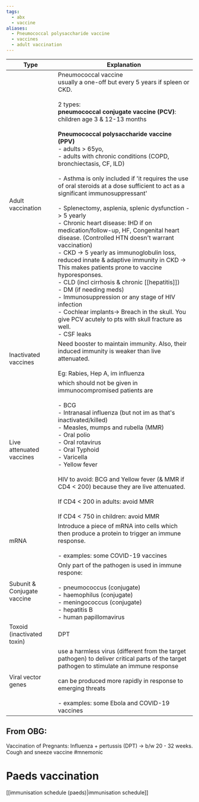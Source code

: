 ```yaml
---
tags:
  - abx
  - vaccine
aliases:
  - Pneumococcal polysaccharide vaccine
  - vaccines
  - adult vaccination
---
```


| Type                        | Explanation                                                                                                                                                                                                                                                                                                                                                                                                                                                                                                                                                                                                                                                                                                                                                                                                                                                                                                                                                                                                                                                                       |
| --------------------------- | --------------------------------------------------------------------------------------------------------------------------------------------------------------------------------------------------------------------------------------------------------------------------------------------------------------------------------------------------------------------------------------------------------------------------------------------------------------------------------------------------------------------------------------------------------------------------------------------------------------------------------------------------------------------------------------------------------------------------------------------------------------------------------------------------------------------------------------------------------------------------------------------------------------------------------------------------------------------------------------------------------------------------------------------------------------------------------- |
| Adult vaccination           | Pneumococcal vaccine<br>usually a one-off but every 5 years if spleen or CKD.<br>  <br>2 types:<br>**pneumococcal conjugate vaccine (PCV)**: <br>children age 3 & 12-13 months<br><br>**Pneumococcal polysaccharide vaccine (PPV)**<br>- adults > 65yo,<br>- adults with chronic conditions (COPD, bronchiectasis, CF, ILD)<br><br>- Asthma is only included if 'it requires the use of oral steroids at a dose sufficient to act as a significant immunosuppressant'<br><br>- Splenectomy, asplenia, splenic dysfunction -> 5 yearly<br>- Chronic heart disease: IHD if on medication/follow-up, HF, Congenital heart disease. (Controlled HTN doesn't warrant vaccination)<br>- CKD -> 5 yearly as immunoglobulin loss, reduced innate & adaptive immunity in CKD -> This makes patients prone to vaccine hyporesponses.<br>- CLD (incl cirrhosis & chronic [[hepatitis]])<br>- DM (if needing meds)<br>- Immunosuppression or any stage of HIV infection<br>- Cochlear implants-> Breach in the skull. You give PCV acutely to pts with skull fracture as well.<br>- CSF leaks |
| Inactivated vaccines        | Need booster to maintain immunity. Also, their induced immunity is weaker than live attenuated.<br><br>Eg: Rabies, Hep A, im influenza                                                                                                                                                                                                                                                                                                                                                                                                                                                                                                                                                                                                                                                                                                                                                                                                                                                                                                                                            |
| Live attenuated vaccines    | which should not be given in immunocompromised patients are<br><br>- BCG<br>- Intranasal influenza (but not im as that's inactivated/killed)<br>- Measles, mumps and rubella (MMR)<br>- Oral polio<br>- Oral rotavirus<br>- Oral Typhoid<br>- Varicella<br>- Yellow fever<br><br>HIV to avoid: BCG and Yellow fever (& MMR if CD4 < 200) because they are live attenuated.<br><br>If CD4 < 200 in adults: avoid MMR<br><br>If CD4 < 750 in children: avoid MMR                                                                                                                                                                                                                                                                                                                                                                                                                                                                                                                                                                                                                    |
| mRNA                        | Introduce a piece of mRNA into cells which then produce a protein to trigger an immune response.<br><br>- examples: some COVID-19 vaccines                                                                                                                                                                                                                                                                                                                                                                                                                                                                                                                                                                                                                                                                                                                                                                                                                                                                                                                                        |
| Subunit & Conjugate vaccine | Only part of the pathogen is used in immune respone:<br><br>- pneumococcus (conjugate)<br>- haemophilus (conjugate)<br>- meningococcus (conjugate)<br>- hepatitis B<br>- human papillomavirus                                                                                                                                                                                                                                                                                                                                                                                                                                                                                                                                                                                                                                                                                                                                                                                                                                                                                     |
| Toxoid (inactivated toxin)  | DPT                                                                                                                                                                                                                                                                                                                                                                                                                                                                                                                                                                                                                                                                                                                                                                                                                                                                                                                                                                                                                                                                               |
| Viral vector genes          | use a harmless virus (different from the target pathogen) to deliver critical parts of the target pathogen to stimulate an immune response<br><br>can be produced more rapidly in response to emerging threats<br><br>- examples: some Ebola and COVID-19 vaccines                                                                                                                                                                                                                                                                                                                                                                                                                                                                                                                                                                                                                                                                                                                                                                                                                |

## From OBG:
Vaccination of Pregnants: Influenza + pertussis (DPT) -> b/w 20 - 32 weeks.
	Cough and sneeze vaccine #mnemonic 

# Paeds vaccination
[[immunisation schedule (paeds)|immunisation schedule]]